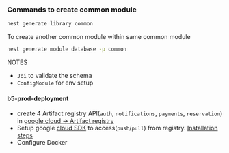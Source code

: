 ###



### Commands to create common module

```bash
nest generate library common
```

To create another common module within same common module

```bash
nest generate module database -p common
```


NOTES 

- `Joi` to validate the schema
- `ConfigModule` for env setup




#### b5-prod-deployment
- create 4 Artifact registry API(`auth`, `notifications`, `payments`, `reservation`) in [google cloud -> Artifact registry](https://console.cloud.google.com/artifacts?inv=1&invt=Ab3QpA&project=reservify-466016)
- Setup google [cloud SDK](https://cloud.google.com/sdk/docs/?_gl=1*1d4fvvl*_ga*MjA5NDA2ODkzLjE3NTI1OTUzMTY.*_ga_WH2QY8WWF5*czE3NTMwMTM0MzckbzMkZzEkdDE3NTMwMTU5MDkkajUwJGwwJGgw) to access(`push`/`pull`) from registry. [Installation steps](https://cloud.google.com/sdk/docs/install-sdk)
- Configure Docker 